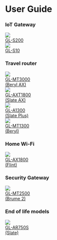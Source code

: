 # User Guide

### IoT Gateway

<div class="gl-product-row">
  <div class="gl-product-row-box">
    <div class="gl-product-card">
      <a href="gl-s200/hardware_info/">
  	    <img src="https://static.gl-inet.com/www/images/products/general/product-list/product-list_s200.jpg" >
        <div class="gl-product-model">GL-S200</div>
        <div class="gl-product-model"></div>
  	  </a>
  	</div>
    <div class="gl-product-card">
      <a href="gl-s10/hardware_info/">
  	    <img src="https://static.gl-inet.com/www/images/products/general/product-list/product-list_s10.jpg" >
        <div class="gl-product-model">GL-S10</div>
        <div class="gl-product-model"></div>
  	  </a>
  	</div>
  </div>
</div>

### Travel router

<div class="gl-product-row">
  <div class="gl-product-row-box">
    <div class="gl-product-card">
      <a href="gl-mt3000/hardware_info/">
        <img src="https://static.gl-inet.com/www/images/products/general/product-list/product-list_mt3000.jpg" >
        <div class="gl-product-model">GL-MT3000</div>
        <div class="gl-product-model">(Beryl AX)</div>
      </a>
    </div>
    <div class="gl-product-card">
      <a href="gl-axt1800/hardware_info/">
        <img src="https://static.gl-inet.com/www/images/products/general/product-list/product-list_axt1800.jpg" >
        <div class="gl-product-model">GL-AXT1800</div>
        <div class="gl-product-model">(Slate AX)</div>
      </a>
    </div>
    <div class="gl-product-card">
      <a href="gl-a1300/hardware_info/">
        <img src="https://static.gl-inet.com/www/images/products/general/product-list/product-list_a1300.jpg" >
        <div class="gl-product-model">GL-A1300</div>
        <div class="gl-product-model">(Slate Plus)</div>
      </a>
    </div>
      <div class="gl-product-card">
      <a href="gl-mt1300/hardware_info/">
        <img src="https://static.gl-inet.com/www/images/products/general/product-list/product-list_mt1300.jpg" >
        <div class="gl-product-model">GL-MT1300</div>
        <div class="gl-product-model">(Beryl)</div>
      </a>
    </div>
  </div>
</div>

### Home Wi-Fi

<div class="gl-product-row">
  <div class="gl-product-row-box">
    <div class="gl-product-card">
      <a href="gl-ax1800/hardware_info/">
  	    <img src="https://static.gl-inet.com/www/images/products/general/product-list/product-list_ax1800.jpg" >
        <div class="gl-product-model">GL-AX1800</div>
        <div class="gl-product-model">(Flint)</div>
  	  </a>
  	</div>
  </div>
</div>

### Security Gateway

<div class="gl-product-row">
  <div class="gl-product-row-box">
    <div class="gl-product-card">
      <a href="gl-mt2500/hardware_info/">
  	    <img src="https://static.gl-inet.com/www/images/products/general/product-list/product-list_mt2500-series.jpg" >
        <div class="gl-product-model">GL-MT2500</div>
        <div class="gl-product-model">(Brume 2)</div>
  	  </a>
  	</div>
  </div>
</div>

### End of life models

<div class="gl-product-row">
  <div class="gl-product-row-box">
    <div class="gl-product-card">
      <a href="gl-ar750s/hardware_info/">
  	    <img src="https://static.gl-inet.com/www/images/products/general/product-list/product-list_ar750s.jpg" >
        <div class="gl-product-model">GL-AR750S</div>
        <div class="gl-product-model">(Slate)</div>
  	  </a>
  	</div>
  </div>
</div>
